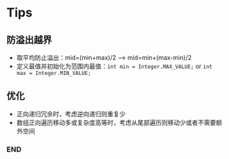 # Tips

## 防溢出越界
- 取平均防止溢出：mid=(min+max)/2 --> mid=min+(max-min)/2
- 定义最值并初始化为范围内最值：`int min = Integer.MAX_VALUE;` or `int max = Integer.MIN_VALUE;`

## 优化
- 正向递归冗余时，考虑逆向递归则重复少
- 数组正向遍历移动多或复杂度高等时，考虑从尾部遍历则移动少或者不需要额外空间




### END
